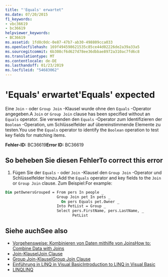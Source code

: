 ```yaml
---
title: "'Equals' erwartet"
ms.date: 07/20/2015
f1_keywords:
- vbc36619
- bc36619
helpviewer_keywords:
- BC36619
ms.assetid: 1fd8c0dc-0e87-47b7-ab30-498809cca033
ms.openlocfilehash: 169f494598621535c85ce44d02226de2a39a33a5
ms.sourcegitcommit: 6b308cf6d627d78ee36dbbae8972a310ac7fd6c8
ms.translationtype: MT
ms.contentlocale: de-DE
ms.lasthandoff: 01/23/2019
ms.locfileid: "54683062"
---
```

# <a name="equals-expected"></a><span data-ttu-id="c38b9-102">'Equals' erwartet</span><span class="sxs-lookup"><span data-stu-id="c38b9-102">'Equals' expected</span></span>
<span data-ttu-id="c38b9-103">Eine `Join` - oder `Group Join` -Klausel wurde ohne den `Equals` -Operator angegeben.</span><span class="sxs-lookup"><span data-stu-id="c38b9-103">A `Join` or `Group Join` clause has been specified without an `Equals` operator.</span></span> <span data-ttu-id="c38b9-104">Sie verwenden den `Equals` -Operator zum Identifizieren der `Boolean` -Operation, um Schlüsselfelder auf übereinstimmende Elemente zu testen.</span><span class="sxs-lookup"><span data-stu-id="c38b9-104">You use the `Equals` operator to identify the `Boolean` operation to test key fields for matching items.</span></span>  
  
 <span data-ttu-id="c38b9-105">**Fehler-ID:** BC36619</span><span class="sxs-lookup"><span data-stu-id="c38b9-105">**Error ID:** BC36619</span></span>  
  
## <a name="to-correct-this-error"></a><span data-ttu-id="c38b9-106">So beheben Sie diesen Fehler</span><span class="sxs-lookup"><span data-stu-id="c38b9-106">To correct this error</span></span>  
  
1.  <span data-ttu-id="c38b9-107">Fügen Sie der `Equals` - oder `Join` -Klausel den `Group Join` -Operator und Schlüsselfelder hinzu.</span><span class="sxs-lookup"><span data-stu-id="c38b9-107">Add the `Equals` operator and key fields to the `Join` or `Group Join` clause.</span></span> <span data-ttu-id="c38b9-108">Zum Beispiel:</span><span class="sxs-lookup"><span data-stu-id="c38b9-108">For example:</span></span>  
  
```vb  
Dim petOwnersGrouped = From pers In people _  
                       Group Join pet In pets _  
                         On pers Equals pet.Owner _  
                       Into PetList = Group _  
                       Select pers.FirstName, pers.LastName, _  
                              PetList  
```  
  
## <a name="see-also"></a><span data-ttu-id="c38b9-109">Siehe auch</span><span class="sxs-lookup"><span data-stu-id="c38b9-109">See also</span></span>
- [<span data-ttu-id="c38b9-110">Vorgehensweise: Kombinieren von Daten mithilfe von Joins</span><span class="sxs-lookup"><span data-stu-id="c38b9-110">How to: Combine Data with Joins</span></span>](../../visual-basic/programming-guide/language-features/linq/how-to-combine-data-with-linq-by-using-joins.md)
- [<span data-ttu-id="c38b9-111">Join-Klausel</span><span class="sxs-lookup"><span data-stu-id="c38b9-111">Join Clause</span></span>](../../visual-basic/language-reference/queries/join-clause.md)
- [<span data-ttu-id="c38b9-112">Group Join-Klausel</span><span class="sxs-lookup"><span data-stu-id="c38b9-112">Group Join Clause</span></span>](../../visual-basic/language-reference/queries/group-join-clause.md)
- [<span data-ttu-id="c38b9-113">Einführung in LINQ in Visual Basic</span><span class="sxs-lookup"><span data-stu-id="c38b9-113">Introduction to LINQ in Visual Basic</span></span>](../../visual-basic/programming-guide/language-features/linq/introduction-to-linq.md)
- [<span data-ttu-id="c38b9-114">LINQ</span><span class="sxs-lookup"><span data-stu-id="c38b9-114">LINQ</span></span>](../../visual-basic/programming-guide/language-features/linq/index.md)
